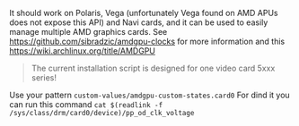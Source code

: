 It should work on Polaris, Vega (unfortunately Vega found on AMD APUs does not expose this API) and Navi cards, and it can be used to easily manage multiple AMD graphics cards.
See https://github.com/sibradzic/amdgpu-clocks for more information and this https://wiki.archlinux.org/title/AMDGPU

> The current installation script is designed for one video card 5xxx series!

Use your pattern `custom-values/amdgpu-custom-states.card0`
For dind it you can run this command
```cat $(readlink -f /sys/class/drm/card0/device)/pp_od_clk_voltage```

